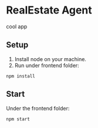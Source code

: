 # RealEstate Agent

cool app

## Setup

1. Install node on your machine.
2. Run under frontend folder:

```
npm install
```

## Start

Under the frontend folder:

```
npm start
```
